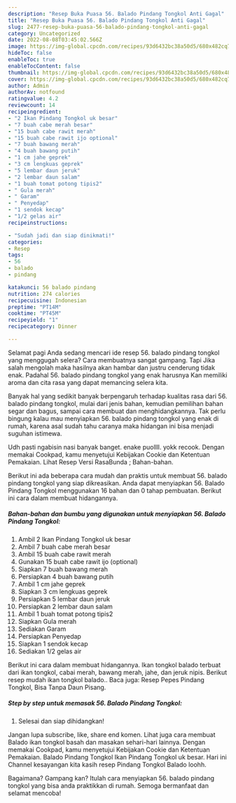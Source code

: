 ```yaml
---
description: "Resep Buka Puasa 56. Balado Pindang Tongkol Anti Gagal"
title: "Resep Buka Puasa 56. Balado Pindang Tongkol Anti Gagal"
slug: 2477-resep-buka-puasa-56-balado-pindang-tongkol-anti-gagal
category: Uncategorized
date: 2022-08-08T03:45:02.566Z
image: https://img-global.cpcdn.com/recipes/93d6432bc38a50d5/680x482cq70/56-balado-pindang-tongkol-foto-resep-utama.jpg
hideToc: false
enableToc: true
enableTocContent: false
thumbnail: https://img-global.cpcdn.com/recipes/93d6432bc38a50d5/680x482cq70/56-balado-pindang-tongkol-foto-resep-utama.jpg
cover: https://img-global.cpcdn.com/recipes/93d6432bc38a50d5/680x482cq70/56-balado-pindang-tongkol-foto-resep-utama.jpg
author: Admin
authorAv: notfound
ratingvalue: 4.2
reviewcount: 14
recipeingredient:
- "2 Ikan Pindang Tongkol uk besar"
- "7 buah cabe merah besar"
- "15 buah cabe rawit merah"
- "15 buah cabe rawit ijo optional"
- "7 buah bawang merah"
- "4 buah bawang putih"
- "1 cm jahe geprek"
- "3 cm lengkuas geprek"
- "5 lembar daun jeruk"
- "2 lembar daun salam"
- "1 buah tomat potong tipis2"
- " Gula merah"
- " Garam"
- " Penyedap"
- "1 sendok kecap"
- "1/2 gelas air"
recipeinstructions:

- "Sudah jadi dan siap dinikmati!"
categories:
- Resep
tags:
- 56
- balado
- pindang

katakunci: 56 balado pindang 
nutrition: 274 calories
recipecuisine: Indonesian
preptime: "PT14M"
cooktime: "PT45M"
recipeyield: "1"
recipecategory: Dinner

---
```



Selamat pagi Anda sedang mencari ide resep 56. balado pindang tongkol yang menggugah selera? Cara membuatnya sangat gampang. Tapi Jika salah mengolah maka hasilnya akan hambar dan justru cenderung tidak enak. Padahal 56. balado pindang tongkol yang enak harusnya Kan memiliki aroma dan cita rasa yang dapat memancing selera kita.


Banyak hal yang sedikit banyak berpengaruh terhadap kualitas rasa dari 56. balado pindang tongkol, mulai dari jenis bahan, kemudian pemilihan bahan segar dan bagus, sampai cara membuat dan menghidangkannya. Tak perlu bingung kalau mau menyiapkan 56. balado pindang tongkol yang enak di rumah, karena asal sudah tahu caranya maka hidangan ini bisa menjadi suguhan istimewa.

Udh pasti ngabisin nasi banyak banget. enake puollll. yokk recook. Dengan memakai Cookpad, kamu menyetujui Kebijakan Cookie dan Ketentuan Pemakaian. Lihat Resep Versi RasaBunda ; Bahan-bahan.


Berikut ini ada beberapa cara mudah dan praktis untuk membuat 56. balado pindang tongkol yang siap dikreasikan. Anda dapat menyiapkan 56. Balado Pindang Tongkol menggunakan 16 bahan dan 0 tahap pembuatan. Berikut ini cara dalam membuat hidangannya.

<!--inarticleads1-->

##### Bahan-bahan dan bumbu yang digunakan untuk menyiapkan 56. Balado Pindang Tongkol:

1. Ambil 2 Ikan Pindang Tongkol uk besar
1. Ambil 7 buah cabe merah besar
1. Ambil 15 buah cabe rawit merah
1. Gunakan 15 buah cabe rawit ijo (optional)
1. Siapkan 7 buah bawang merah
1. Persiapkan 4 buah bawang putih
1. Ambil 1 cm jahe geprek
1. Siapkan 3 cm lengkuas geprek
1. Persiapkan 5 lembar daun jeruk
1. Persiapkan 2 lembar daun salam
1. Ambil 1 buah tomat potong tipis2
1. Siapkan  Gula merah
1. Sediakan  Garam
1. Persiapkan  Penyedap
1. Siapkan 1 sendok kecap
1. Sediakan 1/2 gelas air


Berikut ini cara dalam membuat hidangannya. Ikan tongkol balado terbuat dari ikan tongkol, cabai merah, bawang merah, jahe, dan jeruk nipis. Berikut resep mudah ikan tongkol balado.. Baca juga: Resep Pepes Pindang Tongkol, Bisa Tanpa Daun Pisang. 

<!--inarticleads2-->

##### Step by step untuk memasak 56. Balado Pindang Tongkol:


1. Selesai dan siap dihidangkan!

Jangan lupa subscribe, like, share end komen. Lihat juga cara membuat Balado ikan tongkol basah dan masakan sehari-hari lainnya. Dengan memakai Cookpad, kamu menyetujui Kebijakan Cookie dan Ketentuan Pemakaian. Balado Pindang Tongkol Ikan Pindang Tongkol uk besar. Hari ini Channel kesayangan kita kasih resep Pindang Tongkol Balado loohh. 

Bagaimana? Gampang kan? Itulah cara menyiapkan 56. balado pindang tongkol yang bisa anda praktikkan di rumah. Semoga bermanfaat dan selamat mencoba!
